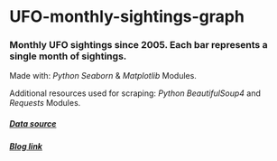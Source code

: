 # UFO-monthly-sightings-graph
### Monthly UFO sightings since 2005. Each bar represents a single month of sightings.

Made with: *Python Seaborn* & *Matplotlib* Modules.

Additional resources used for scraping: *Python BeautifulSoup4* and *Requests* Modules.


##### [Data source](https://nuforc.org/webreports/ndxevent.html)
##### [Blog link](https://kjanus03.tumblr.com/post/698849857621917696/ufo-report-index-by-month)
